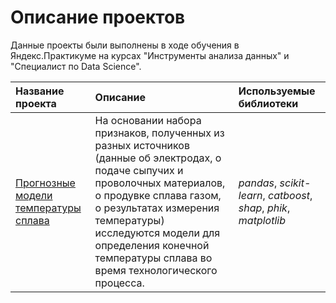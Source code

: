 # Описание проектов

Данные проекты были выполнены в ходе обучения в Яндекс.Практикуме на курсах "Инструменты анализа данных" и "Специалист по Data Science".

| Название проекта | Описание | Используемые библиотеки | 
| :---------------------- | :---------------------- | :---------------------- |
| [Прогнозные модели температуры сплава](16_steel_temp_ml_analysis) | На основании набора признаков, полученных из разных источников (данные об электродах, о подаче сыпучих и проволочных материалов, о продувке сплава газом, о результатах измерения температуры) исследуются модели для определения конечной температуры сплава во время технологического процесса.| *pandas*, *scikit-learn*, *catboost*, *shap*, *phik*, *matplotlib* |